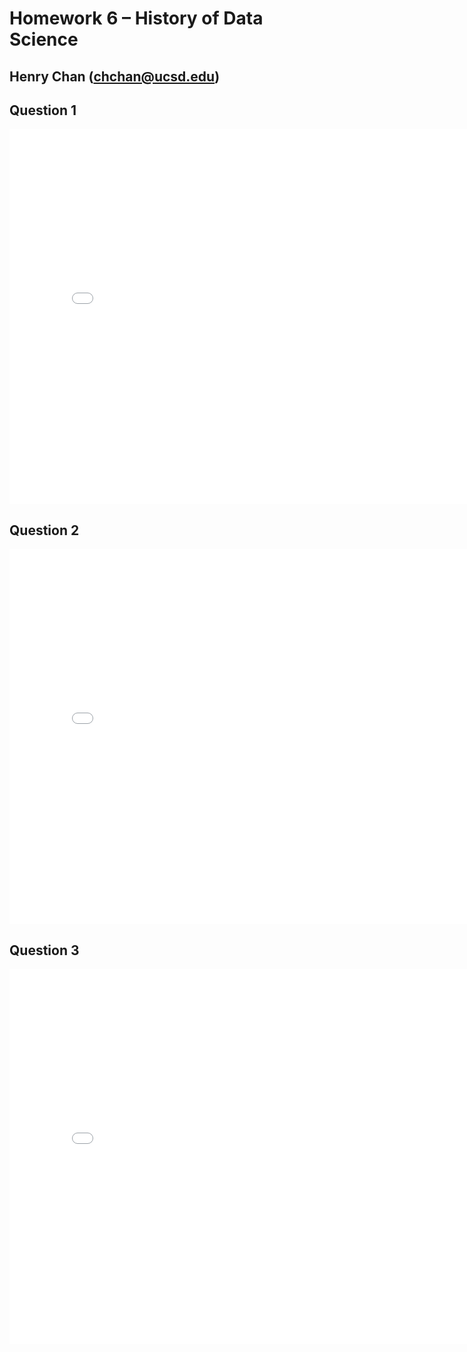 # Homework 6 – History of Data Science

## Henry Chan (chchan@ucsd.edu)

## Question 1
<iframe src='../snow-map.html' width=800 height=600 frameBorder=0></iframe>

## Question 2
<iframe src='../galton-fig.html' width=800 height=600 frameBorder=0></iframe>

## Question 3
<iframe src='../france-fig.html' width=800 height=600 frameBorder=0></iframe>
